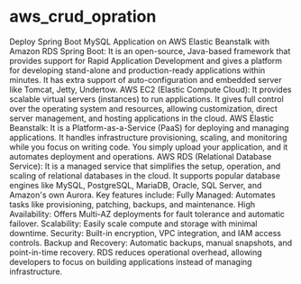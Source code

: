 # aws_crud_opration

Deploy Spring Boot MySQL Application on AWS Elastic Beanstalk with Amazon RDS Spring Boot: It is an open-source, Java-based framework that provides support for Rapid Application Development and gives a platform for developing stand-alone and production-ready applications within minutes. It has extra support of auto-configuration and embedded server like Tomcat, Jetty, Undertow. 
AWS EC2 (Elastic Compute Cloud): It provides scalable virtual servers (instances) to run applications. It gives full control over the operating system and resources, allowing customization, direct server management, and hosting applications in the cloud. AWS Elastic Beanstalk: It is a Platform-as-a-Service (PaaS) for deploying and managing applications. It handles infrastructure provisioning, scaling, and monitoring while you focus on writing code. You simply upload your application, and it automates deployment and operations. 
AWS RDS (Relational Database Service): It is a managed service that simplifies the setup, operation, and scaling of relational databases in the cloud. It supports popular database engines like MySQL, PostgreSQL, MariaDB, Oracle, SQL Server, and Amazon's own Aurora. 
Key features include: Fully Managed: Automates tasks like provisioning, patching, backups, and maintenance. High Availability: Offers Multi-AZ deployments for fault tolerance and automatic failover. Scalability: Easily scale compute and storage with minimal downtime. 
Security: Built-in encryption, VPC integration, and IAM access controls. Backup and Recovery: Automatic backups, manual snapshots, and point-in-time recovery. 
RDS reduces operational overhead, allowing developers to focus on building applications instead of managing infrastructure.
